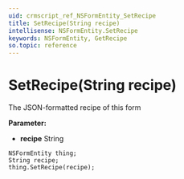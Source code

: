 ```yaml
---
uid: crmscript_ref_NSFormEntity_SetRecipe
title: SetRecipe(String recipe)
intellisense: NSFormEntity.SetRecipe
keywords: NSFormEntity, GetRecipe
so.topic: reference
---
```


# SetRecipe(String recipe)

The JSON-formatted recipe of this form

**Parameter:** 
* **recipe** String

```crmscript
NSFormEntity thing;
String recipe;
thing.SetRecipe(recipe);
```

